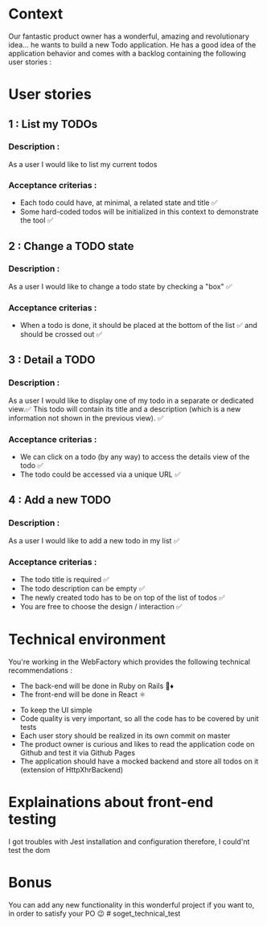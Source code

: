 # Context
Our fantastic product owner has a wonderful, amazing and revolutionary idea... he wants to build a new Todo application. 
He has a good idea of the application behavior and comes with a backlog containing the following user stories :

# User stories


## 1 : List my TODOs

### Description :
As a user I would like to list my current todos
### Acceptance criterias :
- Each todo could have, at minimal, a related state and title ✅
- Some hard-coded todos will be initialized in this context to demonstrate the tool  ✅

## 2 : Change a TODO state

### Description :
As a user I would like to change a todo state by checking a "box" ✅
### Acceptance criterias :
- When a todo is done, it should be placed at the bottom of the list ✅ and should be crossed out  ✅

## 3 : Detail a TODO

### Description :
As a user I would like to display one of my todo in a separate or dedicated view.✅
This todo will contain its title and a description (which is a new information not shown in the previous view). ✅
### Acceptance criterias :
- We can click on a todo (by any way) to access the details view of the todo ✅
- The todo could be accessed via a unique URL ✅

## 4 : Add a new TODO

### Description :
As a user I would like to add a new todo in my list ✅
### Acceptance criterias :
- The todo title is required ✅
- The todo description can be empty ✅
- The newly created todo has to be on top of the list of todos ✅
- You are free to choose the design / interaction ✅

# Technical environment
You're working in the WebFactory which provides the following technical recommendations :
* The back-end will be done in Ruby on Rails 💎♦️
* The front-end will be done in React ⚛️
- To keep the UI simple
- Code quality is very important, so all the code has to be covered by unit tests
- Each user story should be realized in its own commit on master
- The product owner is curious and likes to read the application code on Github and test it via Github Pages
- The application should have a mocked backend and store all todos on it (extension of HttpXhrBackend)

# Explainations about front-end testing
I got troubles with Jest installation and configuration therefore, I could'nt test the dom
# Bonus
You can add any new functionality in this wonderful project if you want to, in order to satisfy your PO 😉  # soget_technical_test


